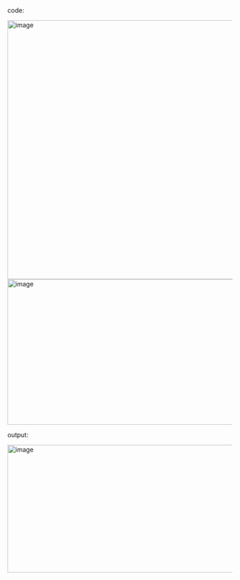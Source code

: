 code:

<img width="858" height="580" alt="image" src="https://github.com/user-attachments/assets/1fafa996-3164-4212-994f-abb9ba75ef05" />
<img width="759" height="326" alt="image" src="https://github.com/user-attachments/assets/ff461ede-7b19-4879-9bb3-d372864d4fd4" />


output:

<img width="1054" height="286" alt="image" src="https://github.com/user-attachments/assets/91a0b897-bfa2-40c1-87ce-d83c7fc2a921" />
